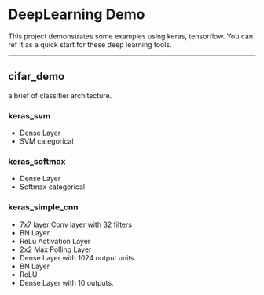 # DeepLearning Demo
This project demonstrates some examples using keras, tensorflow.
You can ref it as a quick start for these deep learning tools.

 ---

## cifar_demo
a brief of classifier architecture.

### keras_svm
* Dense Layer
* SVM categorical

### keras_softmax
* Dense Layer
* Softmax categorical

### keras_simple_cnn
* 7x7 layer Conv layer with 32 filters
* BN Layer
* ReLu Activation Layer
* 2x2 Max Polling Layer
* Dense Layer with 1024 output units.
* BN Layer
* ReLU
* Dense Layer with 10 outputs.